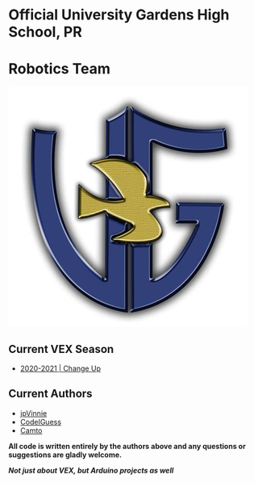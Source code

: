 # Official University Gardens High School, PR 
# Robotics Team
![School Logo](./Data/school.jpeg)

## Current VEX Season
* [2020-2021 | Change Up](https://www.vexrobotics.com/vexedr/competition/vrc-current-game)

## Current Authors
* [jpVinnie](https://github.com/jpVinnie)
* [CodeIGuess](https://github.com/CodeIGuess)
* [Camto](https://github.com/Camto)

**All code is written entirely by the authors above and any questions or suggestions are gladly welcome.**

**_Not just about VEX, but Arduino projects as well_**
